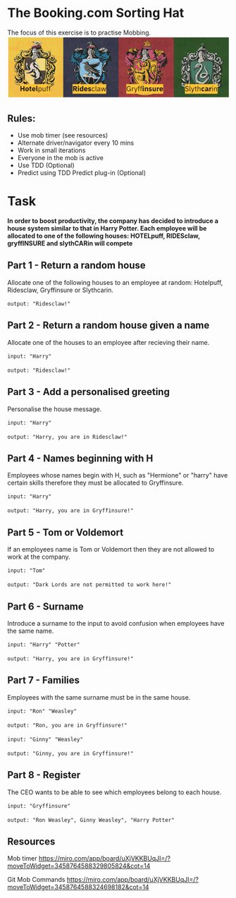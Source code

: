 # The Booking.com Sorting Hat #
The focus of this exercise is to practise Mobbing.
![](houses)



## Rules: ##
* Use mob timer (see resources)
* Alternate driver/navigator every 10 mins
* Work in small iterations
* Everyone in the mob is active
* Use TDD (Optional)
* Predict using TDD Predict plug-in (Optional)


# Task 
**In order to boost productivity, the company has decided to introduce a house system similar to that in Harry Potter. 
Each employee will be allocated to one of the following houses: HOTELpuff, RIDESclaw, gryffINSURE and slythCARin will compete**

## Part 1 - Return a random house 
Allocate one of the following houses to an employee at random: Hotelpuff, Ridesclaw, Gryffinsure or Slythcarin.
```
output: "Ridesclaw!"
```
## Part 2 - Return a random house given a name 
Allocate one of the houses to an employee after recieving their name.
```
input: "Harry"

output: "Ridesclaw!"
```

## Part 3 - Add a personalised greeting 
Personalise the house message.
```
input: "Harry"

output: "Harry, you are in Ridesclaw!"
```

## Part 4 - Names beginning with H 
Employees whose names begin with H, such as "Hermione" or "harry" have certain skills therefore they must be allocated to Gryffinsure.
```
input: "Harry"

output: "Harry, you are in Gryffinsure!"
```

## Part 5 - Tom or Voldemort 
If an employees name is Tom or Voldemort then they are not allowed to work at the company.
```
input: "Tom"

output: "Dark Lords are not permitted to work here!"
```

## Part 6 - Surname 
Introduce a surname to the input to avoid confusion when employees have the same name.
```
input: "Harry" "Potter"

output: "Harry, you are in Gryffinsure!"
```
## Part 7 - Families 
Employees with the same surname must be in the same house.
```
input: "Ron" "Weasley"

output: "Ron, you are in Gryffinsure!"

input: "Ginny" "Weasley"

output: "Ginny, you are in Gryffinsure!"
```
## Part 8 - Register 
The CEO wants to be able to see which employees belong to each house. 
```
input: "Gryffinsure"

output: "Ron Weasley", Ginny Weasley", "Harry Potter"
```
## Resources ##

Mob timer https://miro.com/app/board/uXjVKKBUqJI=/?moveToWidget=3458764588329805824&cot=14  

Git Mob Commands https://miro.com/app/board/uXjVKKBUqJI=/?moveToWidget=3458764588324698182&cot=14 
